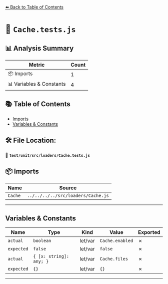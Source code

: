 [⬅️ Back to Table of Contents](../../../../index.md)

# 📄 `Cache.tests.js`

## 📊 Analysis Summary

| Metric | Count |
|--------|-------|
| 📦 Imports | 1 |
| 📊 Variables & Constants | 4 |

## 📚 Table of Contents

- [Imports](#imports)
- [Variables & Constants](#variables-constants)

## 🛠️ File Location:
📂 **`test/unit/src/loaders/Cache.tests.js`**

## 📦 Imports

| Name | Source |
|------|--------|
| `Cache` | `../../../../src/loaders/Cache.js` |


---

## Variables & Constants

| Name | Type | Kind | Value | Exported |
|------|------|------|-------|----------|
| `actual` | `boolean` | let/var | `Cache.enabled` | ✗ |
| `expected` | `false` | let/var | `false` | ✗ |
| `actual` | `{ [x: string]: any; }` | let/var | `Cache.files` | ✗ |
| `expected` | `{}` | let/var | `{}` | ✗ |


---